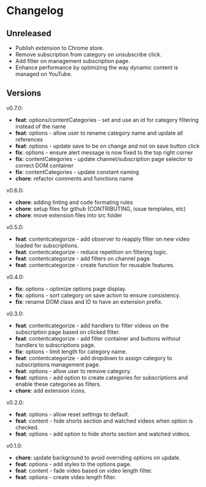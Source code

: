 # Changelog

## Unreleased

- Publish extension to Chrome store.
- Remove subscription from category on unsubscribe click.
- Add filter on management subscription page.
- Enhance performance by optimizing the way dynamic content is managed on YouTube.

## Versions

v0.7.0:

- **feat**: options/contentCategories - set and use an id for category filtering instead of the name
- **feat**: options - allow user to rename category name and update all references
- **feat**: options - update save to be on change and not on save button click
- **fix**: options - ensure alert message is now fixed to the top right corner
- **fix**: contentCategories - update channel/subscription page selector to correct DOM container
- **fix**: contentCategories - update constant naming
- **chore**: refactor comments and functions name

v0.6.0:

- **chore**: adding linting and code formating rules
- **chore**: setup files for github (CONTRIBUTING, issue templates, etc)
- **chore**: move extension files into src folder

v0.5.0:

- **feat**: contentcategorize - add observer to reapply filter on new video loaded for subscriptions.
- **feat**: contentcategorize - reduce repetition on filtering logic.
- **feat**: contentcategorize - add filters on channel page.
- **feat**: contentcategorize - create function for reusable features.

v0.4.0:

- **fix**: options - optimize options page display.
- **fix**: options - sort category on save action to ensure consistency.
- **fix**: rename DOM class and ID to have an extension prefix.

v0.3.0:

- **feat**: contentcategorize - add handlers to filter videos on the subscription page based on clicked filter.
- **feat**: contentcategorize - add filter container and buttons without handlers to subscriptions page.
- **fix**: options - limit length for category name.
- **feat**: contentcategorize - add dropdown to assign category to subscriptions management page.
- **feat**: options - allow user to remove category.
- **feat**: options - add option to create categories for subscriptions and enable these categories as filters.
- **chore**: add extension icons.

v0.2.0:

- **feat**: options - allow reset settings to default.
- **feat**: content - hide shorts section and watched videos when option is checked.
- **feat**: options - add option to hide shorts section and watched videos.

v0.1.0:

- **chore**: update background to avoid overriding options on update.
- **feat**: options - add styles to the options page.
- **feat**: content - fade video based on video length filter.
- **feat**: options - create video length filter.
